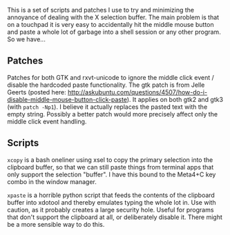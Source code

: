 This is a set of scripts and patches I use to try and minimizing the annoyance of dealing with the X selection buffer. The main problem is that on a touchpad it is very easy to accidentally hit the middle mouse button and paste a whole lot of garbage into a shell session or any other program. So we have...

Patches
-------

Patches for both GTK and rxvt-unicode to ignore the middle click event / disable the hardcoded paste functionality. The gtk patch is from Jelle Geerts (posted here: http://askubuntu.com/questions/4507/how-do-i-disable-middle-mouse-button-click-paste). It applies on both gtk2 and gtk3 (with `patch -Np1`). I believe it actually replaces the pasted text with the empty string. Possibly a better patch would more precisely affect only the middle click event handling.

Scripts
-------

`xcopy` is a bash oneliner using xsel to copy the primary selection into the clipboard buffer, so that we can still paste things from terminal apps that only support the selection "buffer". I have this bound to the Meta4+C key combo in the window manager.

`xpaste` is a horrible python script that feeds the contents of the clipboard buffer into xdotool and thereby emulates typing the whole lot in. Use with caution, as it probably creates a large security hole. Useful for programs that don't support the clipboard at all, or deliberately disable it. There might be a more sensible way to do this.
